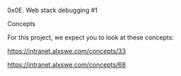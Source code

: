 0x0E. Web stack debugging #1

Concepts

For this project, we expect you to look at these concepts:

https://intranet.alxswe.com/concepts/33

https://intranet.alxswe.com/concepts/68
